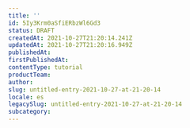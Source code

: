 ```yaml
---
title: ''
id: 5Iy3Krm0aSfiERbzWl6Gd3
status: DRAFT
createdAt: 2021-10-27T21:20:14.241Z
updatedAt: 2021-10-27T21:20:16.949Z
publishedAt: 
firstPublishedAt: 
contentType: tutorial
productTeam: 
author: 
slug: untitled-entry-2021-10-27-at-21-20-14
locale: es
legacySlug: untitled-entry-2021-10-27-at-21-20-14
subcategory: 
---
```



